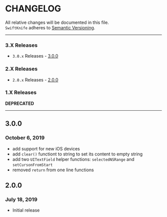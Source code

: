 # CHANGELOG

All relative changes will be documented in this file. \
`SwiftKnife` adheres to [Semantic Versioning](https://semver.org).

***
### 3.X Releases

- `3.0.x` Releases - [3.0.0](#300)

### 2.X Releases

- `2.0.x` Releases - [2.0.0](#200)

### 1.X Releases

**DEPRECATED**

***

## 3.0.0
### October 6, 2019

* add support for new iOS devices
* add `clear()` functiont to string to set its content to empty string
* add two `UITextField` helper functions: `selectedNSRange` and `setCursonFromStart`
* removed `return` from one line functions

## 2.0.0
### July 18, 2019

* Initial release
